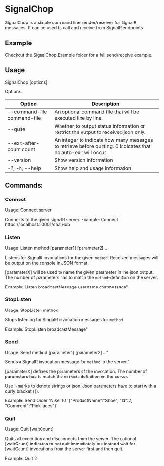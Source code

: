 # SignalChop

SignalChop is a simple command line sender/receiver for SignalR messages. It can be used to call and receive from SignalR endpoints.

## Example
Checkout the SignalChop.Example folder for a full send/receive example.

## Usage

  SignalChop [options]

Options:

 | Option | Description |
 | --- | --- |
 | --command-file command-file             | An optional command file that will be executed line by line. |
 | --quite                                 | Whether to output status information or restrict the output to received json only. |
 | --exit-after-count count                | An integer to indicate how many messages to retrieve before quitting. 0 indicates that no auto-exit will occur. |
 | --version                               | Show version information |
 | -?, -h, --help                          | Show help and usage information |
  
## Commands:
  
### Connect
Usage: Connect server

Connects to the given signalR server.
Example: Connect https://localhost:50001/chatHub
  
### Listen
Usage: Listen method [parameter1] [parameter2]...

Listens for SignalR invocations for the given `method`. Received messages will be output on the console in JSON format.

[parameterX] will be used to name the given parameter in the json output. The number of parameters has to match the `method`-definition on the server.

Example: Listen broadcastMessage username chatmessage"
  
### StopListen
Usage: StopListen method

Stops listening for SingalR invocation messages for `method`.

Example: StopListen broadcastMessage"

### Send
Usage: Send method [parameter1] [parameter2] ..."

Sends a SignalR invocation message for `method` to the server."

[parameterX] defines the parameters of the invocation. The number of parameters has to match the `method`s definition on the server.

Use '-marks to denote strings or json. Json parameters have to start with a curly bracket ({).

Example: Send Order 'Nike' 10 '{\"ProductName\":\"Shoe\", \"Id\":2, \"Comment\":\"Pink laces\"}'

### Quit
Usage: Quit [waitCount]

Quits all execution and disconnects from the server.
The optional [waitCount] indicates to not quit immediately but instead wait for [waitCount] invocations from the server first and then quit.

Example: Quit 2
